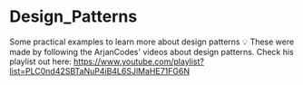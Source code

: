 # Design_Patterns
Some practical examples to learn more about design patterns 💡
These were made by following the ArjanCodes' videos about design patterns.
Check his playlist out here: https://www.youtube.com/playlist?list=PLC0nd42SBTaNuP4iB4L6SJlMaHE71FG6N 
